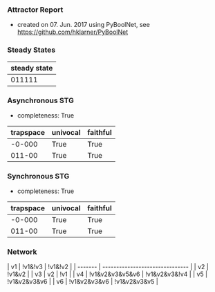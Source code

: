 

### Attractor Report
 * created on 07. Jun. 2017 using PyBoolNet, see https://github.com/hklarner/PyBoolNet

### Steady States
| steady state |
| ------------ | 
| 011111       |

### Asynchronous STG
 * completeness: True

| trapspace      | univocal  | faithful  |
| -------------- | --------- | --------- |
| -0-000         | True      | True      |
| 011-00         | True      | True      |

### Synchronous STG
 * completeness: True

| trapspace      | univocal  | faithful  |
| -------------- | --------- | --------- |
| -0-000         | True      | True      |
| 011-00         | True      | True      |

### Network
| v1      | !v1&!v3 | !v1&!v2               |
| ------- | ------------------------------- |
| v2      | !v1&v2                          |
| v3      | v2 | !v1                        |
| v4      | !v1&v2&v3&v5&v6 | !v1&v2&v3&!v4 |
| v5      | !v1&v2&v3&v6                    |
| v6      | !v1&v2&v3&v6 | !v1&v2&v3&v5     |

